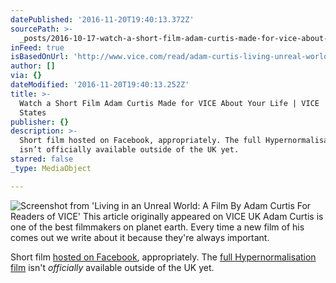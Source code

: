 ```yaml
---
datePublished: '2016-11-20T19:40:13.372Z'
sourcePath: >-
  _posts/2016-10-17-watch-a-short-film-adam-curtis-made-for-vice-about-your-life.md
inFeed: true
isBasedOnUrl: 'http://www.vice.com/read/adam-curtis-living-unreal-world-short-film'
author: []
via: {}
dateModified: '2016-11-20T19:40:13.252Z'
title: >-
  Watch a Short Film Adam Curtis Made for VICE About Your Life | VICE | United
  States
publisher: {}
description: >-
  Short film hosted on Facebook, appropriately. The full Hypernormalisation film
  isn’t officially available outside of the UK yet.
starred: false
_type: MediaObject

---
```

![Screenshot from 'Living in an Unreal World: A Film By Adam Curtis For Readers of VICE' This article originally appeared on VICE UK Adam Curtis is one of the best filmmakers on planet earth. Every time a new film of his comes out we write about it because they're always important.](https://the-grid-user-content.s3-us-west-2.amazonaws.com/a939e58d-c3c9-4eaf-a42d-17a0558987b5.png)

Short film [hosted on Facebook][0], appropriately. The [full Hypernormalisation film][1] isn't _officially_ available outside of the UK yet.

[0]: https://www.facebook.com/VICE/videos/1414301661936421/
[1]: https://thoughtmaybe.com/hypernormalisation/?lang=en